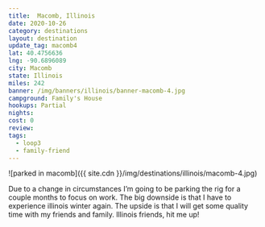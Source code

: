 ```yaml
---
title:  Macomb, Illinois
date: 2020-10-26
category: destinations
layout: destination
update_tag: macomb4
lat: 40.4756636
lng: -90.6896089
city: Macomb
state: Illinois
miles: 242
banner: /img/banners/illinois/banner-macomb-4.jpg
campground: Family's House
hookups: Partial
nights: 
cost: 0
review: 
tags:
  - loop3
  - family-friend
---
```


![parked in macomb]({{ site.cdn }}/img/destinations/illinois/macomb-4.jpg)

Due to a change in circumstances I’m going to be parking the rig for a couple months to focus on work. The big downside is that I have to experience illinois winter again. The upside is that I will get some quality time with my friends and family. Illinois friends, hit me up!